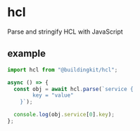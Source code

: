 # hcl

Parse and stringify HCL with JavaScript

## example

```js
import hcl from "@buildingkit/hcl";

async () => {
  const obj = await hcl.parse(`service {
        key = "value"
    }`);

  console.log(obj.service[0].key);
};
```
